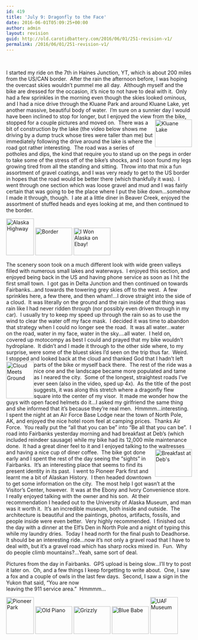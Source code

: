 ```yaml
---
id: 419
title: 'July 9: Dragonfly to the Face'
date: 2016-06-01T05:09:25+00:00
author: admin
layout: revision
guid: http://old.carotidbattery.com/2016/06/01/251-revision-v1/
permalink: /2016/06/01/251-revision-v1/
---
```

&nbsp;

I started my ride on the 7th in Haines Junction, YT, which is about 200 miles from the US/CAN border.  After the rain the afternoon before, I was hoping the overcast skies wouldn&#8217;t pummel me all day.  Although myself and the bike are dressed for the occasion, it&#8217;s nice to not have to deal with it.  Only had a few sprinkles in the morning even though the skies looked ominous, and I had a nice drive through the Kluane Park and around Kluane Lake, yet another massive, beautiful body of water.  I&#8217;m sure on a sunnier day I would have been inclined to stop for longer, but I enjoyed the view from the bike, stopped for a couple pictures and moved on.  [<img style="float: right;" src="http://static.flickr.com/78/184572409_c5b1125afc_t.jpg" alt="Kluane Lake" width="100" height="75" />](http://www.flickr.com/photos/64293054@N00/184572409/ "Photo Sharing")There was a bit of construction by the lake (the video below shows me driving by a dump truck whose tires were taller than me) but immediately following the drive around the lake is where the road got rather interesting.  The road was a series of potholes and dips, the kind that require you to stand up on the pegs in order to take some of the stress off of the bike&#8217;s shocks, and I soon found my legs growing tired from all the standing and sitting.  Throw into that mix a fun assortment of gravel coatings, and I was very ready to get to the US border in hopes that the road would be better there (which thankfully it was).  I went through one section which was loose gravel and mud and I was fairly certain that was going to be the place where I put the bike down&#8230;somehow I made it through, though.  I ate at a little diner in Beaver Creek, enjoyed the assortment of stuffed heads and eyes looking at me, and then continued to the border.

[<img src="http://static.flickr.com/70/184572558_2c75cc1b5c_t.jpg" alt="Alaska Highway" width="75" height="100" />](http://www.flickr.com/photos/64293054@N00/184572558/ "Photo Sharing") [<img src="http://static.flickr.com/61/184573096_8f9ff8501f_t.jpg" alt="Border" width="100" height="75" />](http://www.flickr.com/photos/64293054@N00/184573096/ "Photo Sharing") [<img src="http://static.flickr.com/56/184572714_e0024f1b5a_t.jpg" alt="I Won Alaska on Ebay!" width="100" height="75" />](http://www.flickr.com/photos/64293054@N00/184572714/ "Photo Sharing")

The scenery soon took on a much different look with wide green valleys filled with numerous small lakes and waterways.  I enjoyed this section, and enjoyed being back in the US and having phone service as soon as I hit the first small town.  I got gas in Delta Junction and then continued on towards Fairbanks&#8230;and towards the towering grey skies off to the west.  A few sprinkles here, a few there, and then wham!&#8230;I drove straight into the side of a cloud.  It was literally on the ground and the rain inside of that thing was rain like I had never ridden through (nor possibly even driven through in my car).  I usually try to keep my speed up through the rain so as to use the wind to clear the water off my face mask.  I decided it was time to abandon that strategy when I could no longer see the road.  It was all water&#8230;water on the road, water in my face, water in the sky&#8230;.all water.  I held on, covered up motocompy as best I could and prayed that my bike wouldn&#8217;t hydroplane.  It didn&#8217;t and I made it through to the other side where, to my surprise, were some of the bluest skies I&#8217;d seen on the trip thus far.  Weird.  I stopped and looked back at the cloud and thanked God that I hadn&#8217;t left parts of the bike or myself back there.  [<img class="alignleft" style="float: left;" src="http://static.flickr.com/71/184573893_8440adefdb_t.jpg" alt="Cloud Meets Ground" width="75" height="100" />](http://www.flickr.com/photos/64293054@N00/184573893/ "Photo Sharing")The rest of the ride was a nice one and the landscape became more populated and tame as I neared the city.  Some of the longest, straightest roads I&#8217;ve ever seen (also in the video, sped up 4x).  As the title of the post suggests, it was along this stretch where a dragonfly flew square into the center of my visor.  It made me wonder how the guys with open faced helmets do it&#8230;I asked my girlfriend the same thing and she informed that it&#8217;s because they&#8217;re real men.  Hmmmm&#8230;interesting.  I spent the night at an Air Force Base Lodge near the town of North Pole, AK, and enjoyed the nice hotel room feel at camping prices.  Thanks Air Force.  You really put the &#8220;all that you can be&#8221; into &#8220;Be all that you can be&#8221;.  I road into Fairbanks yesterday morning and had breakfast at Deb&#8217;s (which included reindeer sausage) while my bike had its 12,000 mile maintenance done.  It had a great diner feel to it and I enjoyed talking to the waitresses and having a nice cup of diner coffee.  [<img style="float: right;" src="http://static.flickr.com/77/185315481_2aea1080de_t.jpg" alt="Breakfast at Deb's" width="100" height="75" />](http://www.flickr.com/photos/64293054@N00/185315481/ "Photo Sharing") The bike got done early and I spent the rest of the day seeing the &#8220;sights&#8221; in Fairbanks.  It&#8217;s an interesting place that seems to find its present identity in its past.  I went to Pioneer Park first and learnt me a bit of Alaskan History.  I then headed downtown to get some information on the city.  The most help I got wasn&#8217;t at the Visitor&#8217;s Center, however.  It was at the Ebony and Ivory Convenience store.  I really enjoyed talking with the owner and his son.  At their recommendation I headed out to the University of Alaska Museum, and man was it worth it.  It&#8217;s an incredible museum, both inside and outside.  The architecture is beautiful and the paintings, photos, artifacts, fossils, and people inside were even better.  Very highly recommended.  I finished out the day with a dinner at the Elf&#8217;s Den in North Pole and a night of typing this while my laundry dries.  Today I head north for the final push to Deadhorse.  It should be an interesting ride&#8230;now it&#8217;s not only a gravel road that I have to deal with, but it&#8217;s a gravel road which has sharp rocks mixed in.  Fun.  Why do people climb mountains?&#8230;Yeah, same sort of deal.

Pictures from the day in Fairbanks.  GPS upload is being slow&#8230;I&#8217;ll try to post it later on.  Oh, and a few things I keep forgetting to write about.  One, I saw a fox and a couple of owls in the last few days.  Second, I saw a sign in the Yukon that said, &#8220;You are now  
leaving the 911 service area.&#8221;  Hmmmm&#8230;

[<img src="http://static.flickr.com/51/185315639_94758812e0_t.jpg" alt="Pioneer Park" width="75" height="100" />](http://www.flickr.com/photos/64293054@N00/185315639/ "Photo Sharing") [<img src="http://static.flickr.com/66/185315880_368b2fe9c4_t.jpg" alt="Old Piano" width="100" height="75" />](http://www.flickr.com/photos/64293054@N00/185315880/ "Photo Sharing") [<img src="http://static.flickr.com/60/185316110_d7918c83d6_t.jpg" alt="Grizzly" width="100" height="75" />](http://www.flickr.com/photos/64293054@N00/185316110/ "Photo Sharing") [<img src="http://static.flickr.com/59/185316328_49670fd67b_t.jpg" alt="Blue Babe" width="100" height="75" />](http://www.flickr.com/photos/64293054@N00/185316328/ "Photo Sharing") [<img src="http://static.flickr.com/76/185316522_f56c3b1d84_t.jpg" alt="UAF Museum" width="75" height="100" />](http://www.flickr.com/photos/64293054@N00/185316522/ "Photo Sharing")